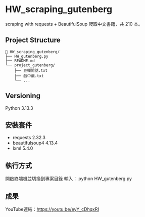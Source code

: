 # HW_scraping_gutenberg
scraping with requests + BeautifulSoup
爬取中文書籍，共 210 本。

## Project Structure
```
📁 HW_scraping_gutenberg/
├── HW_gutenberg.py
├── README.md
└── project_gutenberg/
    ├── 豆棚閒話.txt
    ├── 戲中戲.txt
    └── ...

```

## Versioning
Python 3.13.3

## 安裝套件
- requests 2.32.3
- beautifulsoup4 4.13.4
- lxml 5.4.0

## 執行方式
開啟終端機並切換到專案目錄
輸入：
python HW_gutenberg.py

## 成果
YouTube連結：https://youtu.be/eyY_cDhqxRI
